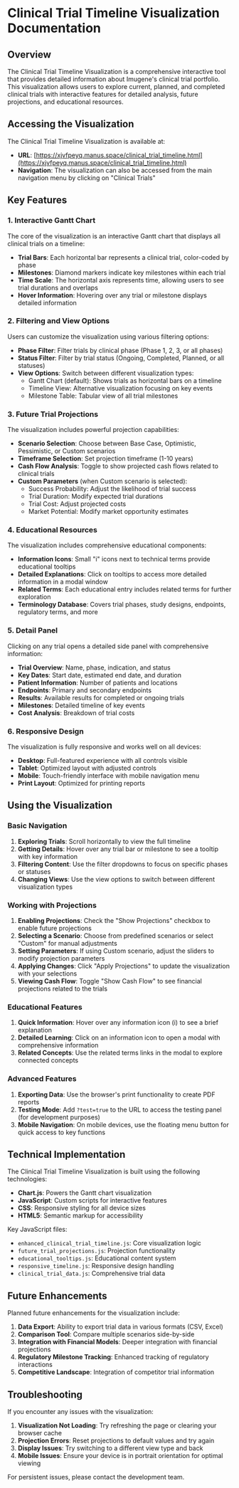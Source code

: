 # Clinical Trial Timeline Visualization Documentation

## Overview

The Clinical Trial Timeline Visualization is a comprehensive interactive tool that provides detailed information about Imugene's clinical trial portfolio. This visualization allows users to explore current, planned, and completed clinical trials with interactive features for detailed analysis, future projections, and educational resources.

## Accessing the Visualization

The Clinical Trial Timeline Visualization is available at:
- **URL**: [https://xjvfpeyq.manus.space/clinical_trial_timeline.html](https://xjvfpeyq.manus.space/clinical_trial_timeline.html)
- **Navigation**: The visualization can also be accessed from the main navigation menu by clicking on "Clinical Trials"

## Key Features

### 1. Interactive Gantt Chart

The core of the visualization is an interactive Gantt chart that displays all clinical trials on a timeline:

- **Trial Bars**: Each horizontal bar represents a clinical trial, color-coded by phase
- **Milestones**: Diamond markers indicate key milestones within each trial
- **Time Scale**: The horizontal axis represents time, allowing users to see trial durations and overlaps
- **Hover Information**: Hovering over any trial or milestone displays detailed information

### 2. Filtering and View Options

Users can customize the visualization using various filtering options:

- **Phase Filter**: Filter trials by clinical phase (Phase 1, 2, 3, or all phases)
- **Status Filter**: Filter by trial status (Ongoing, Completed, Planned, or all statuses)
- **View Options**: Switch between different visualization types:
  - Gantt Chart (default): Shows trials as horizontal bars on a timeline
  - Timeline View: Alternative visualization focusing on key events
  - Milestone Table: Tabular view of all trial milestones

### 3. Future Trial Projections

The visualization includes powerful projection capabilities:

- **Scenario Selection**: Choose between Base Case, Optimistic, Pessimistic, or Custom scenarios
- **Timeframe Selection**: Set projection timeframe (1-10 years)
- **Cash Flow Analysis**: Toggle to show projected cash flows related to clinical trials
- **Custom Parameters** (when Custom scenario is selected):
  - Success Probability: Adjust the likelihood of trial success
  - Trial Duration: Modify expected trial durations
  - Trial Cost: Adjust projected costs
  - Market Potential: Modify market opportunity estimates

### 4. Educational Resources

The visualization includes comprehensive educational components:

- **Information Icons**: Small "i" icons next to technical terms provide educational tooltips
- **Detailed Explanations**: Click on tooltips to access more detailed information in a modal window
- **Related Terms**: Each educational entry includes related terms for further exploration
- **Terminology Database**: Covers trial phases, study designs, endpoints, regulatory terms, and more

### 5. Detail Panel

Clicking on any trial opens a detailed side panel with comprehensive information:

- **Trial Overview**: Name, phase, indication, and status
- **Key Dates**: Start date, estimated end date, and duration
- **Patient Information**: Number of patients and locations
- **Endpoints**: Primary and secondary endpoints
- **Results**: Available results for completed or ongoing trials
- **Milestones**: Detailed timeline of key events
- **Cost Analysis**: Breakdown of trial costs

### 6. Responsive Design

The visualization is fully responsive and works well on all devices:

- **Desktop**: Full-featured experience with all controls visible
- **Tablet**: Optimized layout with adjusted controls
- **Mobile**: Touch-friendly interface with mobile navigation menu
- **Print Layout**: Optimized for printing reports

## Using the Visualization

### Basic Navigation

1. **Exploring Trials**: Scroll horizontally to view the full timeline
2. **Getting Details**: Hover over any trial bar or milestone to see a tooltip with key information
3. **Filtering Content**: Use the filter dropdowns to focus on specific phases or statuses
4. **Changing Views**: Use the view options to switch between different visualization types

### Working with Projections

1. **Enabling Projections**: Check the "Show Projections" checkbox to enable future projections
2. **Selecting a Scenario**: Choose from predefined scenarios or select "Custom" for manual adjustments
3. **Setting Parameters**: If using Custom scenario, adjust the sliders to modify projection parameters
4. **Applying Changes**: Click "Apply Projections" to update the visualization with your selections
5. **Viewing Cash Flow**: Toggle "Show Cash Flow" to see financial projections related to the trials

### Educational Features

1. **Quick Information**: Hover over any information icon (i) to see a brief explanation
2. **Detailed Learning**: Click on an information icon to open a modal with comprehensive information
3. **Related Concepts**: Use the related terms links in the modal to explore connected concepts

### Advanced Features

1. **Exporting Data**: Use the browser's print functionality to create PDF reports
2. **Testing Mode**: Add `?test=true` to the URL to access the testing panel (for development purposes)
3. **Mobile Navigation**: On mobile devices, use the floating menu button for quick access to key functions

## Technical Implementation

The Clinical Trial Timeline Visualization is built using the following technologies:

- **Chart.js**: Powers the Gantt chart visualization
- **JavaScript**: Custom scripts for interactive features
- **CSS**: Responsive styling for all device sizes
- **HTML5**: Semantic markup for accessibility

Key JavaScript files:
- `enhanced_clinical_trial_timeline.js`: Core visualization logic
- `future_trial_projections.js`: Projection functionality
- `educational_tooltips.js`: Educational content system
- `responsive_timeline.js`: Responsive design handling
- `clinical_trial_data.js`: Comprehensive trial data

## Future Enhancements

Planned future enhancements for the visualization include:

1. **Data Export**: Ability to export trial data in various formats (CSV, Excel)
2. **Comparison Tool**: Compare multiple scenarios side-by-side
3. **Integration with Financial Models**: Deeper integration with financial projections
4. **Regulatory Milestone Tracking**: Enhanced tracking of regulatory interactions
5. **Competitive Landscape**: Integration of competitor trial information

## Troubleshooting

If you encounter any issues with the visualization:

1. **Visualization Not Loading**: Try refreshing the page or clearing your browser cache
2. **Projection Errors**: Reset projections to default values and try again
3. **Display Issues**: Try switching to a different view type and back
4. **Mobile Issues**: Ensure your device is in portrait orientation for optimal viewing

For persistent issues, please contact the development team.

